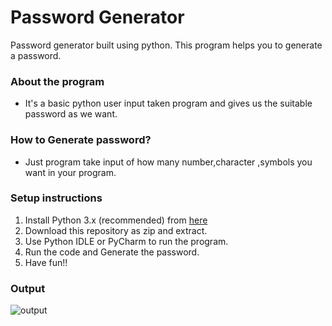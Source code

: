 # Password Generator
 Password generator built using python. This program helps you to generate a password.

### About the program
- It's a basic python user input taken program and gives us the suitable password as we want.

### How to Generate password?
- Just program take input of how many number,character ,symbols you want in your program.



### Setup instructions
1. Install Python 3.x (recommended) from <a href="https://www.python.org/downloads/">here</a>
2. Download this repository as zip and extract.
3. Use Python IDLE or PyCharm to run the program.
4. Run the code and Generate the password.<br>
5. Have fun!!


### Output
<img align="center" alt="output"  src="https://linuxhint.com/wp-content/uploads/2021/03/word-image-565.png" />
